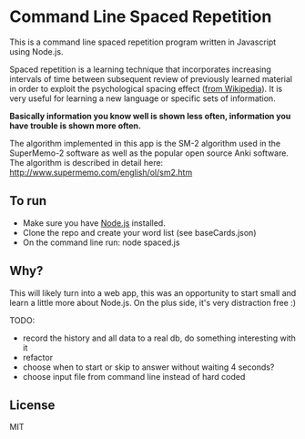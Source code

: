 Command Line Spaced Repetition
=================
This is a command line spaced repetition program written in Javascript using Node.js.

Spaced repetition is a learning technique that incorporates increasing intervals of time between subsequent review of 
previously learned material in order to exploit the psychological spacing effect (<a href="http://en.wikipedia.org/wiki/Spaced_repetition">from Wikipedia</a>). 
It is very useful for learning a new language or specific sets of information.

<strong>Basically information you know well is shown less often, information you have trouble is shown more often.</strong>

The algorithm implemented in this app is the SM-2 algorithm used in the SuperMemo-2 software as well as the popular 
open source Anki software. The algorithm is described in detail here: http://www.supermemo.com/english/ol/sm2.htm

To run
------
- Make sure you have <a href="http://nodejs.org">Node.js</a> installed.
- Clone the repo and create your word list (see baseCards.json)
- On the command line run: node spaced.js

Why?
------
This will likely turn into a web app, this was an opportunity to start small and learn a little more about Node.js.
On the plus side, it's very distraction free :)

TODO: 
- record the history and all data to a real db, do something interesting with it
- refactor
- choose when to start or skip to answer without waiting 4 seconds?
- choose input file from command line instead of hard coded

License
-----
MIT
